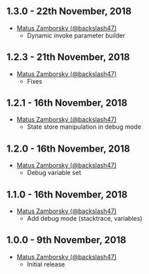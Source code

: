 ## 1.3.0 - 22th November, 2018

- [Matus Zamborsky (@backslash47)](https://github.com/backslash47)
  - Dynamic invoke parameter builder

## 1.2.3 - 21th November, 2018

- [Matus Zamborsky (@backslash47)](https://github.com/backslash47)
  - Fixes

## 1.2.1 - 16th November, 2018

- [Matus Zamborsky (@backslash47)](https://github.com/backslash47)
  - State store manipulation in debug mode

## 1.2.0 - 16th November, 2018

- [Matus Zamborsky (@backslash47)](https://github.com/backslash47)
  - Debug variable set

## 1.1.0 - 16th November, 2018

- [Matus Zamborsky (@backslash47)](https://github.com/backslash47)
  - Add debug mode (stacktrace, variables)

## 1.0.0 - 9th November, 2018

- [Matus Zamborsky (@backslash47)](https://github.com/backslash47)
  - Initial release
